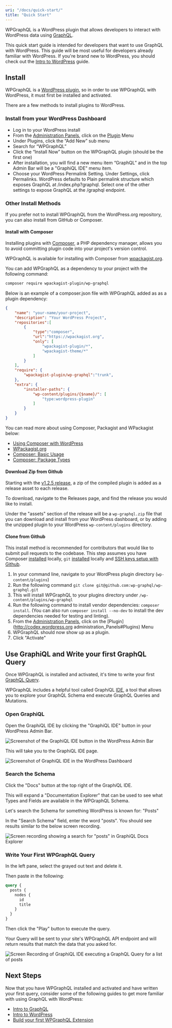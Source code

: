 ```yaml
---
uri: "/docs/quick-start/"
title: "Quick Start"
---
```


WPGraphQL is a WordPress plugin that allows developers to interact with WordPress data using [GraphQL](/docs/intro-to-graphql/).

This quick start guide is intended for developers that want to use GraphQL with WordPress. This guide will be most useful for developers already familiar with WordPress. If you're brand new to WordPress, you should check out the [Intro to WordPress](/docs/intro-to-wordpress/) guide.

## Install

WPGraphQL is a [WordPress plugin](https://www.wpbeginner.com/beginners-guide/what-are-wordpress-plugins-how-do-they-work/), so in order to use WPGraphQL with WordPress, it must first be installed and activated.

There are a few methods to install plugins to WordPress.

### Install from your WordPress Dashboard

- Log in to your WordPress install
- From the [Administration Panels](http://codex.wordpress.org/Administration_Panels), click on the [Plugin](http://codex.wordpress.org/Administration_Panels#Plugins) Menu
- Under Plugins, click the “Add New” sub menu
- Search for “WPGraphQL”
- Click the “Install Now” button on the WPGraphQL plugin (should be the first one)
- After installation, you will find a new menu item “GraphQL” and in the top Admin Bar will be a "GraphiQL IDE" menu item.
- Choose your WordPress Permalink Setting. Under Settings, click Permalinks. WordPress defaults to Plain permalink structure which exposes GraphQL at /index.php?graphql. Select one of the other settings to expose GraphQL at the /graphql endpoint.

### Other Install Methods

If you prefer not to install WPGraphQL from the WordPress.org repository, you can also install from GitHub or Composer.

#### Install with Composer

Installing plugins with [Composer](https://getcomposer.org/), a PHP dependency manager, allows you to avoid committing plugin code into your project's version control.

WPGraphQL is available for installing with Composer from [wpackagist.org](https://wpackagist.org/search?q=wp-graphql\&type=any\&search=).

You can add WPGraphQL as a dependency to your project with the following command: 

```bash
composer require wpackagist-plugin/wp-graphql
```

Below is an example of a composer.json file with WPGraphQL added as as a plugin dependency:

```json {5-12,14-16,19-21}
{
    "name": "your-name/your-project",
    "description": "Your WordPress Project",
    "repositories":[
        {
            "type":"composer",
            "url":"https://wpackagist.org",
            "only": [
                "wpackagist-plugin/*",
                "wpackagist-theme/*"
            ]
        }
    ],
    "require": {
        "wpackagist-plugin/wp-graphql":"trunk",
    },
    "extra": {
        "installer-paths": {
            "wp-content/plugins/{$name}/": [
                "type:wordpress-plugin"
            ]
        }
    }
}
```

You can read more about using Composer, Packagist and WPackagist below:

  - [Using Composer with WordPress](https://roots.io/using-composer-with-wordpress/)
  - [WPackagist.org](https://wpackagist.org/)
  - [Composer: Basic Usage](https://getcomposer.org/doc/01-basic-usage.md)
  - [Composer: Package Types](https://getcomposer.org/doc/04-schema.md#type)

#### Download Zip from Github

Starting with the [v1.2.5 release](https://github.com/wp-graphql/wp-graphql/releases/tag/v1.2.5), a zip of the compiled plugin is added as a release asset to each release.

To download, navigate to the Releases page, and find the release you would like to install.

Under the "assets" section of the release will be a `wp-graphql.zip` file that you can download and install from your WordPress dashboard, or by adding the unzipped plugin to your WordPress `wp-content/plugins` directory.

#### Clone from Github

This install method is recommended for contributors that would like to submit pull requests to the codebase. This step assumes you have Composer [installed](https://getcomposer.org/doc/00-intro.md) locally, `git` [installed](https://git-scm.com/book/en/v2/Getting-Started-Installing-Git) locally and [SSH keys setup with Github](https://docs.github.com/en/github/authenticating-to-github/generating-a-new-ssh-key-and-adding-it-to-the-ssh-agent).

1. In your command line, navigate to your WordPress plugin directory (`wp-content/plugins`)
1. Run the following command `git clone git@github.com:wp-graphql/wp-graphql.git`
1. This will install WPGraphQL to your plugins directory under `/wp-content/plugins/wp-graphql`
1. Run the following command to install vendor dependencies: `composer install`. (You can also run `composer install --no-dev` to install the dev dependencies needed for testing and linting).
1. From the [Administration Panels](http://codex.wordpress.org/Administration_Panels), click on the \[Plugin]\(http://codex.wordpress.org administration\_Panels#Plugins) Menu
1. WPGraphQL should now show up as a plugin.
1. Click "Activate"

## Use GraphiQL and Write your first GraphQL Query

Once WPGraphQL is installed and activated, it's time to write your first [GraphQL Query](/docs/intro-to-graphql/).

WPGraphQL includes a helpful tool called Graph*i*QL [IDE](https://www.redhat.com/en/topics/middleware/what-is-ide#:~:text=An%20integrated%20development%20environment%20%28IDE,graphical%20user%20interface%20%28GUI%29.), a tool that allows you to explore your GraphQL Schema end execute GraphQL Queries and Mutations.

### Open GraphiQL

Open the Graph*i*QL IDE by clicking the "GraphiQL IDE" button in your WordPress Admin Bar.

![Screenshot of the GraphiQL IDE button in the WordPress Admin Bar](./images/quick-graphiql-ide.png)

This will take you to the GraphiQL IDE page.

![Screenshot of GraphiQL IDE in the WordPress Dashboard](./images/quick-graphiql-ide-wordpress.png)

### Search the Schema

Click the "Docs" button at the top right of the Graph*i*QL IDE.

This will expand a "Documentation Explorer" that can be used to see what Types and Fields are available in the WPGraphQL Schema.

Let's search the Schema for something WordPress is known for: "Posts"

In the "Search Schema" field, enter the word "posts". You should see results similar to the below screen recording.

![Screen recording showing a search for "posts" in GraphiQL Docs Explorer](./images/quick-graphiql-search-posts.gif)

### Write Your First WPGraphQL Query

In the left pane, select the grayed out text and delete it.

Then paste in the following:

```graphql
query {
  posts {
    nodes {
      id
      title
    }
  }
}
```

Then click the "Play" button to execute the query.

Your Query will be sent to your site's WPGraphQL API endpoint and will return results that match the data that you asked for.

![Screen Recording of GraphiQL IDE executing a GraphQL Query for a list of posts](./images/quick-wp-graphql-first-query.gif)

## Next Steps

Now that you have WPGraphQL installed and activated and have written your first query, consider some of the following guides to get more familiar with using GraphQL with WordPress:

- [Intro to GraphQL](/docs/intro-to-graphql/)
- [Intro to WordPress](/docs/intro-to-wordpress/)
- [Build your first WPGraphQL Extension](/docs/build-your-first-wpgraphql-extension/)
